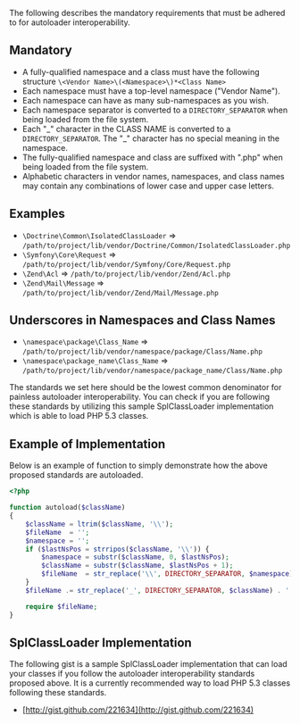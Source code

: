 The following describes the mandatory requirements that must be adhered
to for autoloader interoperability.

Mandatory
---------

* A fully-qualified namespace and a class must have the following
  structure `\<Vendor Name>\(<Namespace>\)*<Class Name>`
* Each namespace must have a top-level namespace ("Vendor Name").
* Each namespace can have as many sub-namespaces as you wish.
* Each namespace separator is converted to a `DIRECTORY_SEPARATOR` when
  being loaded from the file system.
* Each "\_" character in the CLASS NAME is converted to a
  `DIRECTORY_SEPARATOR`. The "\_" character has no special meaning in the
  namespace.
* The fully-qualified namespace and class are suffixed with ".php" when
  being loaded from the file system.
* Alphabetic characters in vendor names, namespaces, and class names may
  contain any combinations of lower case and upper case letters.

Examples
--------

* `\Doctrine\Common\IsolatedClassLoader` => `/path/to/project/lib/vendor/Doctrine/Common/IsolatedClassLoader.php`
* `\Symfony\Core\Request` => `/path/to/project/lib/vendor/Symfony/Core/Request.php`
* `\Zend\Acl` => `/path/to/project/lib/vendor/Zend/Acl.php`
* `\Zend\Mail\Message` => `/path/to/project/lib/vendor/Zend/Mail/Message.php`

Underscores in Namespaces and Class Names
-----------------------------------------

* `\namespace\package\Class_Name` => `/path/to/project/lib/vendor/namespace/package/Class/Name.php`
* `\namespace\package_name\Class_Name` => `/path/to/project/lib/vendor/namespace/package_name/Class/Name.php`

The standards we set here should be the lowest common denominator for
painless autoloader interoperability. You can check if you are
following these standards by utilizing this sample SplClassLoader
implementation which is able to load PHP 5.3 classes.

Example of Implementation
----------------------

Below is an example of function to simply demonstrate how the above
proposed standards are autoloaded.
```php
<?php

function autoload($className)
{
    $className = ltrim($className, '\\');
    $fileName  = '';
    $namespace = '';
    if ($lastNsPos = strripos($className, '\\')) {
        $namespace = substr($className, 0, $lastNsPos);
        $className = substr($className, $lastNsPos + 1);
        $fileName  = str_replace('\\', DIRECTORY_SEPARATOR, $namespace) . DIRECTORY_SEPARATOR;
    }
    $fileName .= str_replace('_', DIRECTORY_SEPARATOR, $className) . '.php';

    require $fileName;
}
```

SplClassLoader Implementation
-----------------------------

The following gist is a sample SplClassLoader implementation that can
load your classes if you follow the autoloader interoperability
standards proposed above. It is a currently recommended way to load PHP
5.3 classes following these standards.

* [http://gist.github.com/221634](http://gist.github.com/221634)
